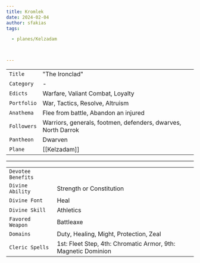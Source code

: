 ```yaml
---
title: Kromlek
date: 2024-02-04
author: sfakias
tags:

  - planes/Kelzadam



---
```

| | |
| --- | --- |
| `Title` | "The Ironclad" |
| `Category` | - |
| `Edicts` | Warfare, Valiant Combat, Loyalty |
| `Portfolio` | War, Tactics, Resolve, Altruism |
| `Anathema` | Flee from battle, Abandon an injured |
| `Followers` | Warriors, generals, footmen, defenders, dwarves, North Darrok |
| `Pantheon` | Dwarven |
| `Plane` | [[Kelzadam]] |

---
| | |
| --- | --- |
| `Devotee Benefits` |
| `Divine Ability` | Strength or Constitution |
| `Divine Font` | Heal |
| `Divine Skill` | Athletics |
| `Favored Weapon` | Battleaxe |
| `Domains` | Duty, Healing, Might, Protection, Zeal |
| `Cleric Spells` | 1st: Fleet Step, 4th: Chromatic Armor, 9th: Magnetic Dominion |
